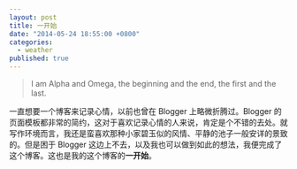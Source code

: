 ```yaml
---
layout: post
title: 一开始
date: "2014-05-24 18:55:00 +0800"
categories: 
  - weather
published: true
---
```


> I am Alpha and Omega, the beginning and the end, the first and the last.

一直想要一个博客来记录心情，以前也曾在 Blogger 上略微折腾过。Blogger 的页面模板都非常的简约，这对于喜欢记录心情的人来说，肯定是个不错的去处。就写作环境而言，我还是蛮喜欢那种小家碧玉似的风情、平静的池子一般安详的景致的。但是困于 Blogger 这边上不去，以及我也可以做到如此的想法，我便完成了这个博客。这也是我的这个博客的**一开始**。